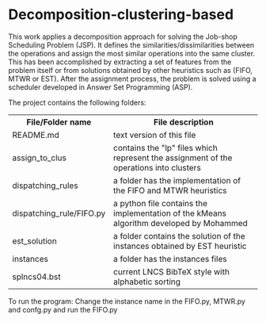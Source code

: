 # Decomposition-clustering-based

This work applies a decomposition approach for solving the Job-shop Scheduling Problem (JSP).
It defines the similarities/dissimilarities between the operations and assign the most similar operations into the same cluster. This has been accomplished by extracting a set of features from the problem itself or from solutions obtained by other heuristics such as (FIFO, MTWR or EST). After the assignment process, the problem is solved using a scheduler developed in Answer Set Programming (ASP).

The project contains the following folders:

<table>
<tr><th>File/Folder name</th><th>File description</th></tr>
<tr><td>README.md</td><td>text version of this file</td></tr>
<tr><td>assign_to_clus</td><td>contains the "lp" files which represent the assignment of the operations into clusters</td></tr>
<tr><td>dispatching_rules</td><td>a folder has the implementation of the FIFO and MTWR heuristics</td></tr>
<tr><td>dispatching_rule/FIFO.py</td><td>a python file contains the implementation of the kMeans algorithm developed by Mohammed</td></tr>
<tr><td>est_solution</td><td>a folder contains the solution of the instances obtained by EST heuristic</td></tr>
<tr><td>instances</td><td>a folder has the instances files</td></tr>

<tr><td>splncs04.bst</td><td>current LNCS BibTeX style with alphabetic sorting</td></tr>
</table>

To run the program:
Change the instance name in the FIFO.py, MTWR.py and confg.py and run the FIFO.py

